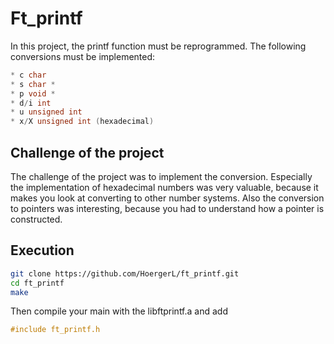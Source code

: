 # Ft_printf
In this project, the printf function must be reprogrammed. The following conversions must be implemented:
```c
* c char
* s char *
* p void *
* d/i int
* u unsigned int
* x/X unsigned int (hexadecimal)
```

## Challenge of the project
The challenge of the project was to implement the conversion. 
Especially the implementation of hexadecimal numbers was very valuable, because it makes you look at converting to other number systems. 
Also the conversion to pointers was interesting, because you had to understand how a pointer is constructed.

## Execution
```bash
git clone https://github.com/HoergerL/ft_printf.git
cd ft_printf
make
```
Then compile your main with the libftprintf.a and add
```c
#include ft_printf.h
```
